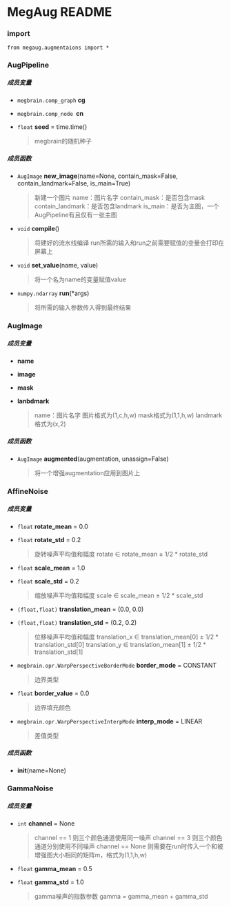 # MegAug README

### import
```
from megaug.augmentaions import *
```


### AugPipeline
##### 成员变量
* `megbrain.comp_graph` **cg**

* `megbrain.comp_node `**cn**
    
* `float` **seed** = time.time()

    > megbrain的随机种子

##### 成员函数
* `AugImage` **new_image**(name=None, contain_mask=False, contain_landmark=False, is_main=True)

    > 新建一个图片
    > name：图片名字
    > contain_mask：是否包含mask
    > contain_landmark：是否包含landmark
    > is_main：是否为主图，一个AugPipeline有且仅有一张主图

* `void` **compile**()

    > 将建好的流水线编译
    > run所需的输入和run之前需要赋值的变量会打印在屏幕上

* `void` **set_value**(name, value)

    > 将一个名为name的变量赋值value

* `numpy.ndarray` **run**(*args)

    > 将所需的输入参数传入得到最终结果


### AugImage
##### 成员变量
* **name**
* **image**
* **mask**
* **lanbdmark**

    > name：图片名字
    > 图片格式为(1,c,h,w)
    > mask格式为(1,1,h,w)
    > landmark格式为(x,2)

##### 成员函数
* `AugImage` **augmented**(augmentation, unassign=False)

    > 将一个增强augmentation应用到图片上


### AffineNoise
##### 成员变量
* `float` **rotate_mean** = 0.0
* `float` **rotate_std** = 0.2
    
    > 旋转噪声平均值和幅度
    > rotate ∈ rotate_mean ± 1/2 * rotate_std

* `float` **scale_mean** = 1.0
* `float` **scale_std** = 0.2

    > 缩放噪声平均值和幅度
    > scale ∈ scale_mean ± 1/2 * scale_std

* `(float,float)` **translation_mean** = (0.0, 0.0)
* `(float,float)` **translation_std** = (0.2, 0.2)

    > 位移噪声平均值和幅度
    > translation_x ∈ translation_mean[0] ± 1/2 * translation_std[0]
    > translation_y ∈ translation_mean[1] ± 1/2 * translation_std[1]

* `megbrain.opr.WarpPerspectiveBorderMode` **border_mode** = CONSTANT

    > 边界类型

* `float` **border_value** = 0.0

    > 边界填充颜色

* `megbrain.opr.WarpPerspectiveInterpMode` **interp_mode** = LINEAR

    > 差值类型

##### 成员函数
* **__init__**(name=None)


### GammaNoise
##### 成员变量
* `int` **channel** = None

    > channel == 1 则三个颜色通道使用同一噪声
    > channel == 3 则三个颜色通道分别使用不同噪声
    > channel == None 则需要在run时传入一个和被增强图大小相同的矩阵m，格式为(1,1,h,w)

* `float` **gamma_mean** = 0.5
* `float` **gamma_std** = 1.0

    > gamma噪声的指数参数
    > gamma = gamma_mean + gamma_std
